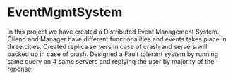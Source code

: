 # EventMgmtSystem
In this project we have created a Distributed Event Management System.
Cliend and Manager have different functionalities and events takes place in three cities.
Created replica servers in case of crash and servers will backed up in case of crash.
Designed a Fault tolerant system by running same query on 4 same servers and replying the user by majority of the reponse.
